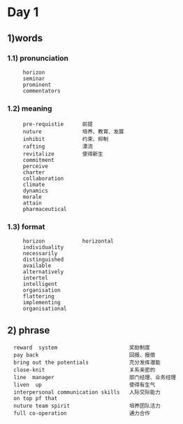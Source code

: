 # Day 1
## 1)words
### 1.1) pronunciation
         horizon
         seminar
         prominent
         commentators

### 1.2) meaning
         pre-requistie      前提
         nuture             培养、教育、发展
         inhibit            约束、抑制
         rafting            漂流
         revitalize         使得新生
         commitment
         perceive
         charter   
         collaboration
         climate 
         dynamics  
         morale
         attain 
         pharmaceutical
### 1.3) format
         horizon            horizontal 
         individuality
         necessarily
         distinguished
         available
         alternatively
         intertel
         intelligent
         organisation
         flattering
         implementing
         organisational

## 2) phrase
      reward  system                       奖励制度
      pay back                             回报、报偿
      bring out the potentials             充分发挥潜能
      close-knit                           关系亲密的
      line  manager                        部门经理、业务经理
      liven  up                            使得有生气
      interpersonal communication skills   人际交际能力
      on top pf that 
      nuture team spirit                   培养团队活力 
      full co-operation                    通力合作                  

